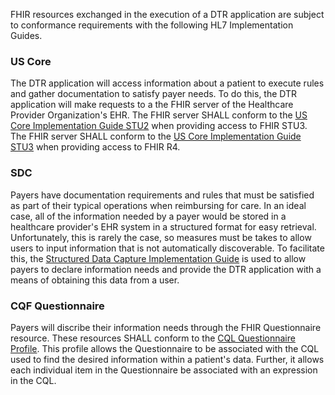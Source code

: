 FHIR resources exchanged in the execution of a DTR application are subject to conformance requirements with the following HL7 Implementation Guides.

### US Core
The DTR application will access information about a patient to execute rules and gather documentation to satisfy payer needs. To do this, the DTR application will make requests to a the FHIR server of the Healthcare Provider Organization's EHR. The FHIR server SHALL conform to the [US Core Implementation Guide STU2](http://hl7.org/fhir/us/core/STU2/) when providing access to FHIR STU3. The FHIR server SHALL conform to the [US Core Implementation Guide STU3](http://hl7.org/fhir/us/core/2019Jan/) when providing access to FHIR R4.

### SDC
Payers have documentation requirements and rules that must be satisfied as part of their typical operations when reimbursing for care. In an ideal case, all of the information needed by a payer would be stored in a healthcare provider's EHR system in a structured format for easy retrieval. Unfortunately, this is rarely the case, so measures must be takes to allow users to input information that is not automatically discoverable. To facilitate this, the [Structured Data Capture Implementation Guide](http://hl7.org/fhir/us/sdc/index.html) is used to allow payers to declare information needs and provide the DTR application with a means of obtaining this data from a user.

### CQF Questionnaire
Payers will discribe their information needs through the FHIR Questionnaire resource. These resources SHALL conform to the [CQL Questionnaire Profile](http://hl7.org/fhir/R4/cqf.html). This profile allows the Questionnaire to be associated with the CQL used to find the desired information within a patient's data. Further, it allows each individual item in the Questionnaire be associated with an expression in the CQL. 